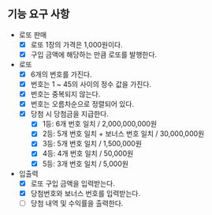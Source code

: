 ## 기능 요구 사항

- 로또 판매
  - [x] 로또 1장의 가격은 1,000원이다.
  - [x] 구입 금액에 해당하는 만큼 로또를 발행한다.

- 로또
  - [x] 6개의 번호를 가진다.
  - [x] 번호는 1 ~ 45의 사이의 정수 값을 가진다. 
  - [x] 번호는 중복되지 않는다.
  - [x] 번호는 오름차순으로 정렬되어 있다.
  - [x] 당첨 시 당첨금을 지급한다.
    - [x] 1등: 6개 번호 일치 / 2,000,000,000원
    - [x] 2등: 5개 번호 일치 + 보너스 번호 일치 / 30,000,000원
    - [x] 3등: 5개 번호 일치 / 1,500,000원
    - [x] 4등: 4개 번호 일치 / 50,000원
    - [x] 5등: 3개 번호 일치 / 5,000원

- 입출력
  - [x] 로또 구입 금액을 입력받는다.
  - [x] 당첨번호와 보너스 번호를 입력받는다.
  - [ ] 당첨 내역 및 수익률을 출력한다.